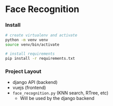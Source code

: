 # Face Recognition

### Install
```bash
# create virtualenv and activate
python -m venv venv
source venv/bin/activate

# install requirements
pip install -r requirements.txt
```

### Project Layout
- django API (backend)
- vuejs (frontend)
- `face_recognition.py` (KNN search, RTree, etc)
	- Will be used by the django backend
